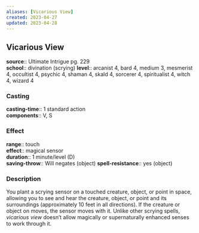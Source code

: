 ```yaml
---
aliases: [Vicarious View]
created: 2023-04-27
updated: 2023-04-28
---
```


## Vicarious View

**source**:: Ultimate Intrigue pg. 229  
**school**:: divination (scrying)
**level**:: arcanist 4, bard 4, medium 3, mesmerist 4, occultist 4, psychic 4, shaman 4, skald 4, sorcerer 4, spiritualist 4, witch 4, wizard 4

### Casting

**casting-time**:: 1 standard action  
**components**:: V, S

### Effect

**range**:: touch  
**effect**:: magical sensor  
**duration**:: 1 minute/level (D)  
**saving-throw**:: Will negates (object)
**spell-resistance**:: yes (object)

### Description

You plant a scrying sensor on a touched creature, object, or point in space, allowing you to see and hear the creature, object, or point and its surroundings (approximately 10 feet in all directions). If the creature or object on moves, the sensor moves with it. Unlike other scrying spells, *vicarious view* doesn’t allow magically or supernaturally enhanced senses to work through it.
